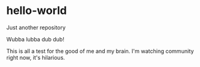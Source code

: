 # hello-world
Just another repository

Wubba lubba dub dub!

This is all a test for the good of me and my brain. 
I'm watching community right now, it's hilarious.

